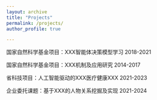 ```yaml
---
layout: archive
title: "Projects"
permalink: /projects/
author_profile: true

---
```


国家自然科学基金项目：XXX智能体决策模型学习 2018-2021

国家自然科学基金项目：XXX机制及应用研究 2014-2017

省科技项目：人工智能驱动的XXX医疗健康XXX 2021-2023

企业委托课题：基于XXX的人物关系挖掘及实现 2021-2024
